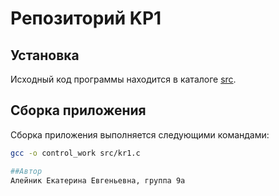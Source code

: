 # Репозиторий KP1

## Установка
Исходный код программы находится в каталоге [src](src).

## Сборка приложения
Сборка приложения выполняется следующими командами:
```bash
gcc -o control_work src/kr1.c

##Автор
Алейник Екатерина Евгеньевна, группа 9а
